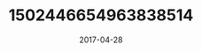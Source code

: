 ---
title: "1502446654963838514"
cover: "2017-04-28 06.40.20 1502446654963838514_46248401"
photo: "2017-04-28 06.40.20 1502446654963838514_46248401"
date: "2017-04-28"
type: "photo"
---